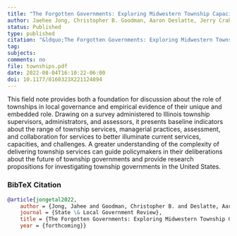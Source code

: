 ```yaml
---
title: "The Forgotten Governments: Exploring Midwestern Township Capacities and Functional Service Responsibilities"
author: Jaehee Jong, Christopher B. Goodman, Aaron Deslatte, Jerry Crabtree, and Kurt Thurmaier
status: Published
type: published
citation: "&ldquo;The Forgotten Governments: Exploring Midwestern Township Capacities and Functional Service Responsibilities&rdquo; <em>State &amp; Local Government Review</em>"
tag:
subjects:
comments: no
file: townships.pdf
date: 2022-08-04T16:10:22-06:00
doi: 10.1177/0160323X221124894
---
```


This field note provides both a foundation for discussion about the role of townships in local governance and empirical evidence of their unique and embedded role. Drawing on a survey administered to Illinois township supervisors, administrators, and assessors, it presents baseline indicators about the range of township services, managerial practices, assessment, and collaboration for services to better illuminate current services, capacities, and challenges. A greater understanding of the complexity of delivering township services can guide policymakers in their deliberations about the future of township governments and provide research propositions for investigating township  governments in the United States.

### BibTeX Citation
```bib
@article{jongetal2022,
	author = {Jong, Jahee and Goodman, Christopher B. and Deslatte, Aaron and Crabtree, Jerry and Thurmaier, Kurt},
	journal = {State \& Local Government Review},
	title = {The Forgotten Governments: Exploring Midwestern Township Capacities and Functional Service Responsibilities},
	year = {forthcoming}}

```
